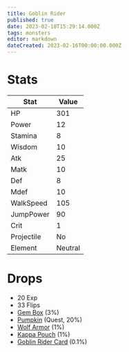 ```yaml
---
title: Goblin Rider
published: true
date: 2023-02-18T15:29:14.000Z
tags: monsters
editor: markdown
dateCreated: 2023-02-16T00:00:00.000Z
---
```


# Stats
|Stat|Value|
|-|-|
|HP|301|
|Power|12|
|Stamina|8|
|Wisdom|10|
|Atk|25|
|Matk|10|
|Def|8|
|Mdef|10|
|WalkSpeed|105|
|JumpPower|90|
|Crit|1|
|Projectile|No|
|Element|Neutral|

# Drops
 * 20 Exp
 * 33 Flips
 * [Gem Box](/items/gem-box.md) (3%)
 * [Pumpkin](/items/pumpkin.md) (Quest, 20%)
 * [Wolf Armor](/items/wolf-armor.md) (1%)
 * [Kappa Pouch](/items/kappa-pouch.md) (1%)
 * [Goblin Rider Card](/items/goblin-rider-card.md) (0.1%)
